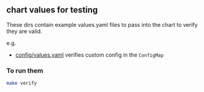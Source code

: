 ## chart values for testing

These dirs contain example values.yaml files to pass into the chart to verify they are valid.

e.g. 

* [config/values.yaml](config/values.yaml) verifies custom config in the `ConfigMap`


### To run them 

```bash 
make verify
```